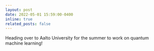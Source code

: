 ```yaml
---
layout: post
date: 2022-05-01 15:59:00-0400
inline: true
related_posts: false
---
```


Heading over to Aalto University for the summer to work on quantum machine learning!
